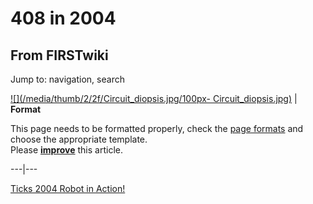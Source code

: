 # 408 in 2004

## From FIRSTwiki

Jump to: navigation, search

[![](/media/thumb/2/2f/Circuit_diopsis.jpg/100px-
Circuit_diopsis.jpg)](Image:Circuit_diopsis.jpg) | **Format**

This page needs to be formatted properly, check the [page formats](FIRSTwiki:Page_formats "FIRSTwiki:Page formats") and choose the appropriate template.<br>
Please **[improve](http://www.firstwiki.net/index.php?title=408_in_2004&action=edit "http://www.firstwiki.net/index.php?title=408_in_2004&action=edit")** this article.

---|---

[Ticks 2004 Robot in Action!](http://roboticks408.com/v5/vids/tickscompvid_1.htm "http://roboticks408.com/v5/vids/tickscompvid_1.htm")
